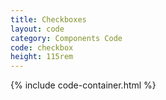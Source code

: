 ```yaml
---
title: Checkboxes
layout: code
category: Components Code
code: checkbox
height: 115rem
---
```


{% include code-container.html %}

